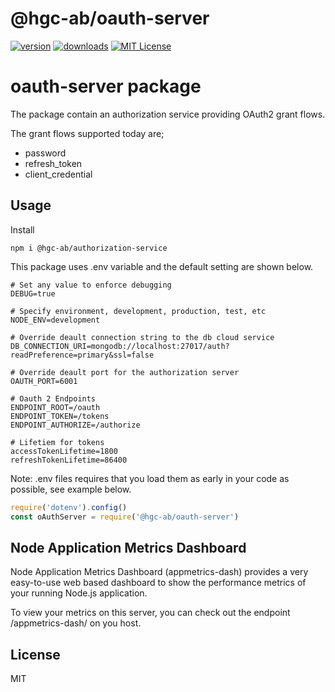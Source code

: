 # @hgc-ab/oauth-server

[![version](https://img.shields.io/npm/v/@hgc-ab/oauth-server.svg?style=flat-square)](http://npm.im/@hgc-ab/oauth-server)
[![downloads](https://img.shields.io/npm/dm/@hgc-ab/oauth-server.svg?style=flat-square)](http://npm-stat.com/charts.html?package=@hgc-ab/oauth-server&from=2020-01-22)
[![MIT License](https://img.shields.io/npm/l/@hgc-ab/oauth-server.svg?style=flat-square)](http://opensource.org/licenses/MIT)

# oauth-server package 
The package contain an authorization service providing OAuth2 grant flows.

The grant flows supported today are;
- password
- refresh_token
- client_credential

## Usage

Install

```shell script
npm i @hgc-ab/authorization-service
```

This package uses .env variable and the default setting are shown below.

```shell script
# Set any value to enforce debugging
DEBUG=true

# Specify environment, development, production, test, etc
NODE_ENV=development

# Override deault connection string to the db cloud service
DB_CONNECTION_URI=mongodb://localhost:27017/auth?readPreference=primary&ssl=false

# Override deault port for the authorization server
OAUTH_PORT=6001

# Oauth 2 Endpoints
ENDPOINT_ROOT=/oauth
ENDPOINT_TOKEN=/tokens
ENDPOINT_AUTHORIZE=/authorize

# Lifetiem for tokens
accessTokenLifetime=1800
refreshTokenLifetime=86400

```

Note: .env files requires that you load them as early in your code as possible, see example below.

```javascript
require('dotenv').config()
const oAuthServer = require('@hgc-ab/oauth-server')

```

## Node Application Metrics Dashboard
Node Application Metrics Dashboard (appmetrics-dash) provides a very easy-to-use web based dashboard to show the 
performance metrics of your running Node.js application.

To view your metrics on this server, you can check out the endpoint /appmetrics-dash/ on you host.


## License
MIT

